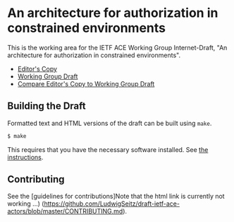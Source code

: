 # An architecture for authorization in constrained environments

This is the working area for the IETF ACE Working Group Internet-Draft, "An architecture for authorization in constrained environments".

* [Editor's Copy](https://ace-wg.github.io/actors/draft-ietf-ace-actors.html)
* [Working Group Draft](https://tools.ietf.org/html/draft-ietf-ace-actors)
* [Compare Editor's Copy to Working Group Draft](https://tools.ietf.org/rfcdiff?url1=https://tools.ietf.org/id/draft-ietf-ace-actors.txt&url2=https://ludwigseitz.github.io/actors/draft-ietf-ace-actors.txt)

## Building the Draft

Formatted text and HTML versions of the draft can be built using `make`.

```sh
$ make
```

This requires that you have the necessary software installed.  See
[the instructions](https://github.com/martinthomson/i-d-template/blob/master/doc/SETUP.md).


## Contributing

See the
[guidelines for contributions]Note that the html link is currently not working ...)
(https://github.com/LudwigSeitz/draft-ietf-ace-actors/blob/master/CONTRIBUTING.md).
